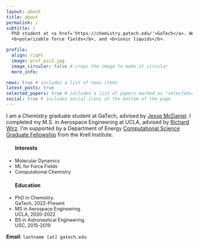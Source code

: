 ```yaml
---
layout: about
title: about
permalink: /
subtitle: |
  PhD student at <a href='https://chemistry.gatech.edu/'>GaTech</a>. Works on: <b>high-throughput molecular dynamics</b>,<br>
  <b>polarizable force fields</b>, and <b>ionic liquids</b>.

profile:
  align: right
  image: prof_pic2.jpg
  image_circular: false # crops the image to make it circular
  more_info: 

news: true # includes a list of news items
latest_posts: true
selected_papers: true # includes a list of papers marked as "selected={true}"
social: true # includes social icons at the bottom of the page
---
```


I am a Chemistry graduate student at GaTech, advised by [Jesse McDaniel](https://chemistry.gatech.edu/people/jesse-mcdaniel). 
I completed my M.S. in Aerospace Engineering at UCLA, advised by [Richard Wirz](https://engineering.oregonstate.edu/people/richard-wirz).
I'm supported by a Department of Energy [
Computational Science Graduate Fellowship](https://www.krellinst.org/csgf/about-doe-csgf/news-events/2021-incoming-class)
from the Krell Institute.

<style>
  .lower-font-size li {
    font-size: 0.90em; /* You can adjust the value as needed */
  }
</style>

<style>
  .lower-font-size li {
    font-size: 0.90em; /* You can adjust the value as needed */
  }
</style>

<div class="desktop">
<div class="row">
    <div class="col-5 pr-0">
    <div class="row justify-content-center">
    <ul class="lower-font-size"> 
    <h4>Interests</h4>
    <li>Molecular Dynamics</li>
    <li>ML for Force Fields</li>
    <li>Computational Chemistry</li>
    </ul>
    </div> 
    </div>
    <div class="col-7"> 
    <div class="row justify-content-center">
    <ul class="lower-font-size">
    <h4>Education</h4>
    <li>PhD in Chemistry.<br>GaTech, 2022-Present</li>
    <li>MS in Aerospace Engineering.<br> UCLA, 2020-2022</li>  
    <li>BS in Astronautical Engineering.<br> USC, 2015-2019</li>
    </ul> 
    </div>
    </div>
</div>
</div>

**Email**: `lastname [at] gatech.edu`
